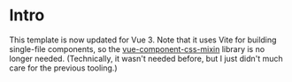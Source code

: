 # Intro

This template is now updated for Vue 3. Note that it uses Vite for building single-file components, so the [vue-component-css-mixin](https://github.com/jrc03c/vue-component-css-mixin) library is no longer needed. (Technically, it wasn't needed before, but I just didn't much care for the previous tooling.)

